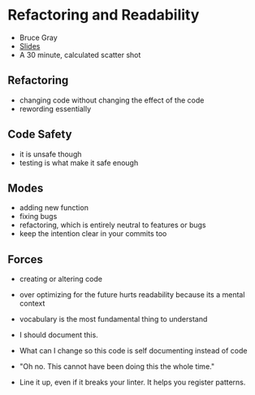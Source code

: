 # Refactoring and Readability
* Bruce Gray
* [Slides](https://speakerdeck.com/util/refactoring-and-readability-oscon-2019)
* A 30 minute, calculated scatter shot

## Refactoring
* changing code without changing the effect of the code
* rewording essentially

## Code Safety
* it is unsafe though
* testing is what make it safe enough

## Modes
* adding new function
* fixing bugs
* refactoring, which is entirely neutral to features or bugs
* keep the intention clear in your commits too

## Forces
* creating or altering code
* over optimizing for the future hurts readability because its a mental context
* vocabulary is the most fundamental thing to understand

* I should document this.
* What can I change so this code is self documenting instead of code
* "Oh no. This cannot have been doing this the whole time."
* Line it up, even if it breaks your linter. It helps you register patterns.